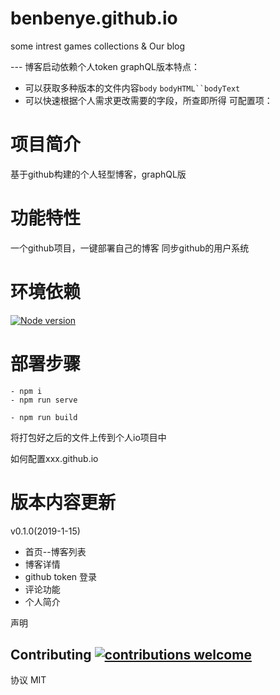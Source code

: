 # benbenye.github.io
some intrest games collections &amp; Our blog

--- 博客启动依赖个人token
graphQL版本特点：
* 可以获取多种版本的文件内容`body` `bodyHTML``bodyText`
* 可以快速根据个人需求更改需要的字段，所查即所得
可配置项：

# 项目简介
基于github构建的个人轻型博客，graphQL版


# 功能特性
一个github项目，一键部署自己的博客
同步github的用户系统

# 环境依赖
[![Node version](https://img.shields.io/node/v/[NPM-MODULE-NAME].svg?style=flat)](http://nodejs.org/download/)

# 部署步骤
```
- npm i
- npm run serve
```
```
- npm run build
```
将打包好之后的文件上传到个人io项目中

如何配置xxx.github.io


# 版本内容更新
v0.1.0(2019-1-15)
* 首页--博客列表
* 博客详情
* github token 登录
* 评论功能
* 个人简介

声明
## Contributing [![contributions welcome](https://img.shields.io/badge/contributions-welcome-brightgreen.svg?style=flat)](https://github.com/benbenye/git-blog/issues)

协议
MIT
